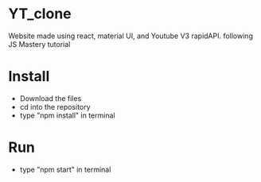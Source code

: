 # YT_clone
Website made using react, material UI, and Youtube V3 rapidAPI. following JS Mastery tutorial

# Install
- Download the files
- cd into the repository
- type "npm install" in terminal

# Run
- type "npm start" in terminal
